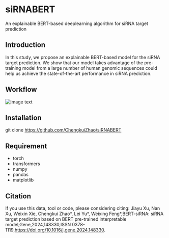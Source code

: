 # siRNABERT
An explainable BERT-based deeplearning algorithm for siRNA target prediction 

## Introduction
In this study, we propose an explainable BERT-based model for the siRNA target prediction. We show that our model takes advantage of the pre-training model from a large number of human genomic sequences could help us achieve the state-of-the-art performance in siRNA prediction.

## Workflow
![image text](https://github.com/ChengkuiZhao/SiRNABERT/blob/main/image/Workflow.jpg)

## Installation
git clone https://github.com/ChengkuiZhao/siRNABERT

## Requirement
* torch
* transformers
* numpy
* pandas
* matplotlib
## Citation
If you use this data, tool or code, please considering citing:
Jiayu Xu, Nan Xu, Weixin Xie, Chengkui Zhao*, Lei Yu*, Weixing Feng*,BERT-siRNA: siRNA target prediction based on BERT pre-trained interpretable model,Gene,2024,148330,ISSN 0378-1119,https://doi.org/10.1016/j.gene.2024.148330.
